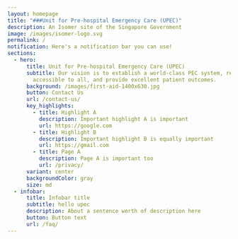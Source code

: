 ```yaml
---
layout: homepage
title: "###Unit for Pre-hospital Emergency Care (UPEC)"
description: An Isomer site of the Singapore Government
image: /images/isomer-logo.svg
permalink: /
notification: Here's a notification bar you can use!
sections:
  - hero:
      title: Unit for Pre-hospital Emergency Care (UPEC)
      subtitle: Our vision is to establish a world-class PEC system, readily
        accessible to all, and provide excellent patient outcomes.
      background: /images/first-aid-1400x630.jpg
      button: Contact Us
      url: /contact-us/
      key_highlights:
        - title: Highlight A
          description: Important highlight A is important
          url: https://google.com
        - title: Highlight B
          description: Important highlight B is equally important
          url: https://gmail.com
        - title: Page A
          description: Page A is important too
          url: /privacy/
      variant: center
      backgroundColor: gray
      size: md
  - infobar:
      title: Infobar title
      subtitle: hello upec
      description: About a sentence worth of description here
      button: Button text
      url: /faq/
---
```

